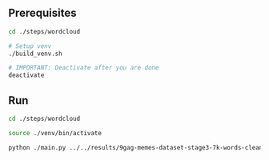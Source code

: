 ## Prerequisites

```sh
cd ./steps/wordcloud

# Setup venv
./build_venv.sh

# IMPORTANT: Deactivate after you are done
deactivate
```

## Run

```sh
cd ./steps/wordcloud

source ./venv/bin/activate

python ./main.py ../../results/9gag-memes-dataset-stage3-7k-words-cleaned.txt
```
